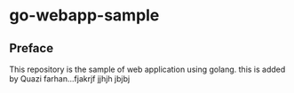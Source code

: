 # go-webapp-sample



## Preface
This repository is the sample of web application using golang.
this is added by Quazi farhan...fjakrjf
jjhjh
jbjbj
